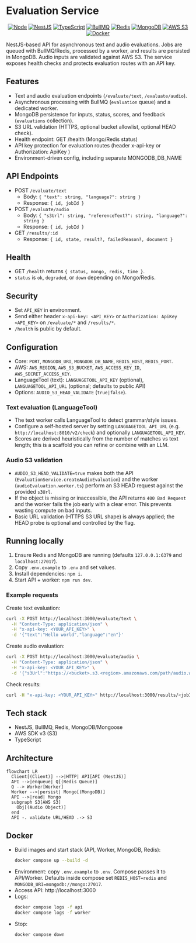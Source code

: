 
# Evaluation Service

<p align="center">
  <a href="#"><img alt="Node" src="https://img.shields.io/badge/Node-20.x-339933?logo=node.js&logoColor=white"></a>
  <a href="#"><img alt="NestJS" src="https://img.shields.io/badge/NestJS-11-DB1140?logo=nestjs&logoColor=white"></a>
  <a href="#"><img alt="TypeScript" src="https://img.shields.io/badge/TypeScript-5.x-3178C6?logo=typescript&logoColor=white"></a>
  <a href="#"><img alt="BullMQ" src="https://img.shields.io/badge/BullMQ-Queue-EF4444?logo=redis&logoColor=white"></a>
  <a href="#"><img alt="Redis" src="https://img.shields.io/badge/Redis-7-DC382D?logo=redis&logoColor=white"></a>
  <a href="#"><img alt="MongoDB" src="https://img.shields.io/badge/MongoDB-8-47A248?logo=mongodb&logoColor=white"></a>
  <a href="#"><img alt="AWS S3" src="https://img.shields.io/badge/AWS-S3-232F3E?logo=amazonaws&logoColor=FF9900"></a>
  <a href="#"><img alt="Docker" src="https://img.shields.io/badge/Docker-ready-2496ED?logo=docker&logoColor=white"></a>
</p>

NestJS-based API for asynchronous text and audio evaluations. Jobs are queued with BullMQ/Redis, processed by a worker, and results are persisted in MongoDB. Audio inputs are validated against AWS S3. The service exposes health checks and protects evaluation routes with an API key.

## Features

- Text and audio evaluation endpoints (`/evaluate/text`, `/evaluate/audio`).
- Asynchronous processing with BullMQ (`evaluation` queue) and a dedicated worker.
- MongoDB persistence for inputs, status, scores, and feedback (`evaluations` collection).
- S3 URL validation (HTTPS, optional bucket allowlist, optional HEAD check).
- Health endpoint: GET /health (Mongo/Redis status)
- API key protection for evaluation routes (header x-api-key or Authorization: ApiKey <key>)
- Environment-driven config, including separate MONGODB_DB_NAME

## API Endpoints

- POST `/evaluate/text`
  - Body: `{ "text": string, "language?": string }`
  - Response: `{ id, jobId }`
- POST `/evaluate/audio`
  - Body: `{ "s3Url": string, "referenceText?": string, "language?": string }`
  - Response: `{ id, jobId }`
- GET `/results/:id`
  - Response: `{ id, state, result?, failedReason?, document }`

## Health

- GET `/health` returns `{ status, mongo, redis, time }`.
- `status` is `ok`, `degraded`, or `down` depending on Mongo/Redis.

## Security

- Set `API_KEY` in environment.
- Send either header `x-api-key: <API_KEY>` or `Authorization: ApiKey <API_KEY>` on `/evaluate/*` and `/results/*`.
- `/health` is public by default.

## Configuration

- Core: `PORT`, `MONGODB_URI`, `MONGODB_DB_NAME`, `REDIS_HOST`, `REDIS_PORT`.
- AWS: `AWS_REGION`, `AWS_S3_BUCKET`, `AWS_ACCESS_KEY_ID`, `AWS_SECRET_ACCESS_KEY`.
- LanguageTool (text): `LANGUAGETOOL_API_KEY` (optional), `LANGUAGETOOL_API_URL` (optional; defaults to public API)
- Options: `AUDIO_S3_HEAD_VALIDATE` (`true|false`).

### Text evaluation (LanguageTool)

- The text worker calls LanguageTool to detect grammar/style issues.
- Configure a self-hosted server by setting `LANGUAGETOOL_API_URL` (e.g. `http://localhost:8010/v2/check`) and optionally `LANGUAGETOOL_API_KEY`.
- Scores are derived heuristically from the number of matches vs text length; this is a scaffold you can refine or combine with an LLM.

### Audio S3 validation

- `AUDIO_S3_HEAD_VALIDATE=true` makes both the API (`EvaluationService.createAudioEvaluation`) and the worker (`audioEvaluation.worker.ts`) perform an S3 HEAD request against the provided `s3Url`.
- If the object is missing or inaccessible, the API returns `400 Bad Request` and the worker fails the job early with a clear error. This prevents wasting compute on bad inputs.
- Basic URL validation (HTTPS S3 URL shape) is always applied; the HEAD probe is optional and controlled by the flag.

## Running locally

1) Ensure Redis and MongoDB are running (defaults `127.0.0.1:6379` and `localhost:27017`).
2) Copy `.env.example` to `.env` and set values.
3) Install dependencies: `npm i`.
4) Start API + worker: `npm run dev`.

### Example requests

Create text evaluation:
```bash
curl -X POST http://localhost:3000/evaluate/text \
  -H "Content-Type: application/json" \
  -H "x-api-key: <YOUR_API_KEY>" \
  -d '{"text":"Hello world","language":"en"}'
```

Create audio evaluation:
```bash
curl -X POST http://localhost:3000/evaluate/audio \
  -H "Content-Type: application/json" \
  -H "x-api-key: <YOUR_API_KEY>" \
  -d '{"s3Url":"https://<bucket>.s3.<region>.amazonaws.com/path/audio.wav","language":"en"}'
```

Check results:
```bash
curl -H "x-api-key: <YOUR_API_KEY>" http://localhost:3000/results/<jobId>
```

## Tech stack

- NestJS, BullMQ, Redis, MongoDB/Mongoose
- AWS SDK v3 (S3)
- TypeScript

## Architecture

```mermaid
flowchart LR
  Client[(Client)] -->|HTTP| API[API (NestJS)]
  API -->|enqueue| Q[(Redis Queue)]
  Q --> Worker[Worker]
  Worker -->|persist| Mongo[(MongoDB)]
  API -->|read| Mongo
  subgraph S3[AWS S3]
    Obj[(Audio Object)]
  end
  API -. validate URL/HEAD .-> S3
```

## Docker

- Build images and start stack (API, Worker, MongoDB, Redis):
  ```bash
  docker compose up --build -d
  ```
- Environment: copy `.env.example` to `.env`. Compose passes it to API/Worker. Defaults inside compose set `REDIS_HOST=redis` and `MONGODB_URI=mongodb://mongo:27017`.
- Access API: http://localhost:3000
- Logs:
  ```bash
  docker compose logs -f api
  docker compose logs -f worker
  ```
- Stop:
  ```bash
  docker compose down
  ```